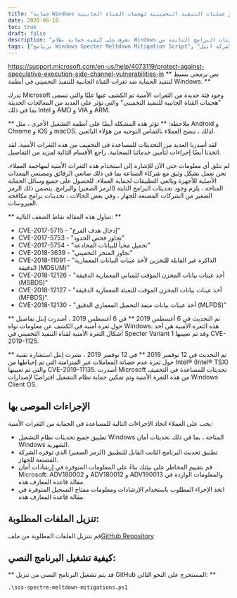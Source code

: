 ```yaml
---
title: "حماية Windows من عمليات التنفيذ التخمينية لهجمات القناة الجانبية"
date: 2020-06-18
toc: true
draft: false
description: "تعرف على كيفية حماية نظام Windows الخاص بك من هجمات القناة الجانبية للتنفيذ التخميني باستخدام البرنامج النصي للتخفيف وتحديثات البرامج الثابتة من Microsoft"
tags: ["برنامج Windows Specter Meltdown Mitigation Script", "الهجمات التخمينية للقناة الجانبية", "مايكروسوفت", "شركة انتل", "AMD", "عبر", "ذراع", "ذكري المظهر", "كروم", "iOS", "macOS", "فرع الهدف حقن", "الحدود تحقق من تجاوز", "تحميل ذاكرة التخزين المؤقت للبيانات المارقة", "تجاوز المتجر التخميني", "أخذ عينات البيانات المعمارية الدقيقة", "CVEs", "تحديثات البرامج الثابتة", "مستودع جيثب", "بوويرشيل"]
---
```

 https://support.microsoft.com/en-us/help/4073119/protect-against-speculative-execution-side-channel-vulnerabilities-in
** نص برمجي بسيط لتنفيذ الحماية ضد ثغرات القناة الجانبية للتنفيذ التخميني في أنظمة Windows. **

تدرك Microsoft وجود فئة جديدة من الثغرات الأمنية تم الكشف عنها علنًا والتي تسمى "هجمات القناة الجانبية للتنفيذ التخميني" والتي تؤثر على العديد من المعالجات الحديثة بما في ذلك Intel و AMD و VIA و ARM.

** ملاحظة: ** تؤثر هذه المشكلة أيضًا على أنظمة التشغيل الأخرى ، مثل Android و Chrome و iOS و macOS. لذلك ، ننصح العملاء بالتماس التوجيه من هؤلاء البائعين.

لقد أصدرنا العديد من التحديثات للمساعدة في التخفيف من هذه الثغرات الأمنية. لقد اتخذنا أيضًا إجراءات لتأمين خدماتنا السحابية. راجع الأقسام التالية لمزيد من التفاصيل.

لم نتلق أي معلومات حتى الآن للإشارة إلى استخدام هذه الثغرات الأمنية لمهاجمة العملاء. نحن نعمل بشكل وثيق مع شركاء الصناعة بما في ذلك صانعي الرقائق ومصنعي المعدات الأصلية للأجهزة وبائعي التطبيقات لحماية العملاء. للحصول على جميع وسائل الحماية المتاحة ، يلزم وجود تحديثات البرامج الثابتة (الرمز الصغير) والبرامج. يتضمن ذلك الرمز الصغير من الشركات المصنعة للجهاز ، وفي بعض الحالات ، تحديثات برامج مكافحة الفيروسات.

** تتناول هذه المقالة نقاط الضعف التالية: **
- CVE-2017-5715 - "إدخال هدف الفرع"
- CVE-2017-5753 - "تجاوز فحص الحدود"
- CVE-2017-5754 - "تحميل مخبأ للبيانات المخادعة"
- CVE-2018-3639 - "تجاوز المتجر التخميني"
- CVE-2018-11091 - "الذاكرة غير القابلة للتخزين لأخذ عينات البيانات المعمارية الدقيقة (MDSUM)"
- CVE-2018-12126 - "أخذ عينات بيانات المخزن المؤقت للمباني المعمارية الدقيقة (MSBDS)"
- CVE-2018-12127 - "أخذ عينات بيانات المخزن المؤقت للتعبئة المعمارية الدقيقة (MFBDS)"
- CVE-2018-12130 - "أخذ عينات بيانات منفذ التحميل المعماري الدقيق (MLPDS)"

** تم التحديث في 6 أغسطس 2019 ** في 6 أغسطس 2019 ، أصدرت إنتل تفاصيل حول ثغرة أمنية في الكشف عن معلومات نواة Windows. هذه الثغرة الأمنية هي أحد أشكال الثغرة الأمنية لقناة التنفيذ التخميني في Specter Variant 1 وقد تم تعيينها CVE-2019-1125.

** تم التحديث في 12 نوفمبر 2019 ** في 12 نوفمبر 2019 ، نشرت إنتل استشارة تقنية حول ثغرة عدم حصانة المعاملات غير المتزامنة التي تم إحباطها من Intel® (Intel® TSX) والتي تم تعيينها CVE-2019-11135. أصدرت Microsoft تحديثات للمساعدة في التخفيف من هذه الثغرة الأمنية وتم تمكين حماية نظام التشغيل افتراضيًا لإصدارات Windows Client OS.

## الإجراءات الموصى بها
يجب على العملاء اتخاذ الإجراءات التالية للمساعدة في الحماية من الثغرات الأمنية:

- تطبيق جميع تحديثات نظام التشغيل Windows المتاحة ، بما في ذلك تحديثات أمان Windows الشهرية.
- تطبيق تحديث البرنامج الثابت القابل للتطبيق (الرمز الصغير) الذي توفره الشركة المصنعة للجهاز.
- قم بتقييم المخاطر على بيئتك بناءً على المعلومات المتوفرة في إرشادات أمان Microsoft: ADV180002 و ADV180012 و ADV190013 والمعلومات الواردة في مقالة قاعدة المعارف هذه.
- اتخذ الإجراء المطلوب باستخدام الإرشادات ومعلومات مفتاح التسجيل المتوفرة في مقالة قاعدة المعارف هذه.

## تنزيل الملفات المطلوبة:

قم بتنزيل الملفات المطلوبة من ملف[GitHub Repository](https://github.com/simeononsecurity/Windows-Spectre-Meltdown-Mitigation-Script)

## كيفية تشغيل البرنامج النصي:

** قد يتم تشغيل البرنامج النصي من تنزيل GitHub المستخرج على النحو التالي: **
```
.\sos-spectre-meltdown-mitigations.ps1
```
